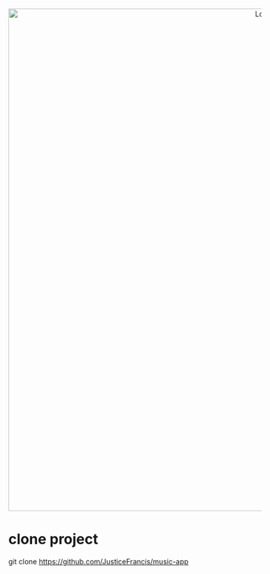 <br />
<p align="center">
    <img src="https://imgur.com/ipLHFFb.gif" alt="Logo" width="1000">

</p>

# clone project
git clone https://github.com/JusticeFrancis/music-app
